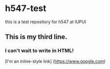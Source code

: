 # h547-test
this is a test repository for h547 at IUPUI
## This is my third line.

### I can't wait to write in HTML!
[I'm an inline-style link] (https://www.google.com)
